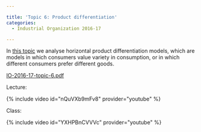 ```yaml
---

title: 'Topic 6: Product differentiation'
categories:
  - Industrial Organization 2016-17

---
```

In <a href="https://www.tholden.org/wp-content/uploads/2016/12/IO-2016-17-topic-6.pdf">this topic</a> we analyse horizontal product differentiation models, which are models in which consumers value variety in consumption, or in which different consumers prefer different goods.

<object data="https://www.tholden.org/wp-content/uploads/2016/12/IO-2016-17-topic-6.pdf" type="application/pdf" width="100%" height="100%"><a href="https://www.tholden.org/wp-content/uploads/2016/12/IO-2016-17-topic-6.pdf">IO-2016-17-topic-6.pdf</a></object>

Lecture:

{% include video id="nQuVXb9mFv8" provider="youtube" %}

Class:

{% include video id="YXHPBnCVVVc" provider="youtube" %}

